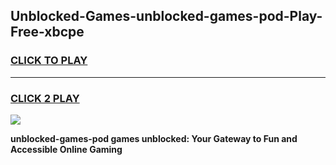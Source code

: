 
## Unblocked-Games-unblocked-games-pod-Play-Free-xbcpe
<h3>
<a href="https://premium76.site?title=unblocked-games-pod&ref=10A">CLICK TO PLAY</a></h3>
<hr>

<h3>
<a href="https://premium76.site?title=unblocked-games-pod&ref=10A">CLICK 2 PLAY</a>
  
</h3>

<a href="https://premium76.site?title=unblocked-games-pod&ref=10A"><img src="https://clearcache.store/games.png"></a>


**unblocked-games-pod games unblocked: Your Gateway to Fun and Accessible Online Gaming**
